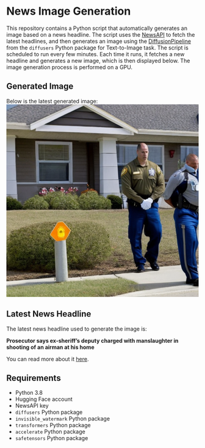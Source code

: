 # News Image Generation
This repository contains a Python script that automatically generates an image based on a news headline. The script uses the [NewsAPI](https://newsapi.org/) to fetch the latest headlines, and then generates an image using the [DiffusionPipeline](https://github.com/huggingface/diffusers) from the `diffusers` Python package for Text-to-Image task.
The script is scheduled to run every few minutes. Each time it runs, it fetches a new headline and generates a new image, which is then displayed below. The image generation process is performed on a GPU.

## Generated Image
Below is the latest generated image:
![Generated Image](image.png)

## Latest News Headline
The latest news headline used to generate the image is:

**Prosecutor says ex-sheriff’s deputy charged with manslaughter in shooting of an airman at his home**

You can read more about it [here](https://news.google.com/rss/articles/CBMif0FVX3lxTFAyaTJralFIZm9BQ0dzRlNzNjZEWXlzQ0NvYnMyb2ttTnY3QkxWMDRBVldiZXBpT1RQdkhxQ0ZraXRpZXRsbmJlZ3g0OWpBejJGaUNQUXRySDMxSEUxLVN5NnFpTEdGN2hEWmd5X0NHQklFQkRFR1Q3UHoxZGdnY03SAXZBVV95cUxOVERmVmQybjZWdUNQaFdQOFc4WkZtNDczcXgyMHVha1M3Sm51VHdoNVZ0UHlxWGJIWjBaS2NuMkhiaUpWNXlrNGh1Z0Ficm05WG1rV3ZJNlBSVHgzbzdRVkdwN1hzUHE2cTVITjFUZC1mek00QTBn?oc=5).

## Requirements
- Python 3.8
- Hugging Face account
- NewsAPI key
- `diffusers` Python package
- `invisible_watermark` Python package
- `transformers` Python package
- `accelerate` Python package
- `safetensors` Python package
